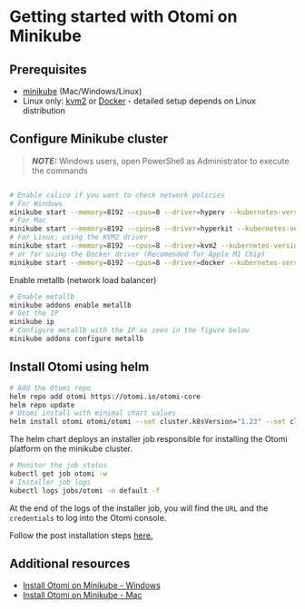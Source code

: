 # Getting started with Otomi on Minikube

## Prerequisites

- [minikube](https://minikube.sigs.k8s.io/docs/start/) (Mac/Windows/Linux)
- Linux only: [kvm2](https://minikube.sigs.k8s.io/docs/drivers/kvm2/) or [Docker](https://minikube.sigs.k8s.io/docs/drivers/docker/) - detailed setup depends on Linux distribution

## Configure Minikube cluster

> **_NOTE:_** Windows users, open PowerShell as Administrator to execute the commands

```bash

# Enable calico if you want to check network policies
# For Windows
minikube start --memory=8192 --cpus=8 --driver=hyperv --kubernetes-version=v1.22.4 --cni calico
# For Mac
minikube start --memory=8192 --cpus=8 --driver=hyperkit --kubernetes-version=v1.22.4 --cni calico
# For Linux, using the KVM2 driver
minikube start --memory=8192 --cpus=8 --driver=kvm2 --kubernetes-version=v1.22.4 --cni calico
# or for using the Docker driver (Recomended for Apple M1 Chip)
minikube start --memory=8192 --cpus=8 --driver=docker --kubernetes-version=v1.22.4 --cni calico
```

Enable metallb (network load balancer)

```bash
# Enable metallb
minikube addons enable metallb
# Get the IP
minikube ip
# Configure metallb with the IP as seen in the figure below
minikube addons configure metallb
```

## Install Otomi using helm

```bash
# Add the Otomi repo
helm repo add otomi https://otomi.io/otomi-core
helm repo update
# Otomi install with minimal chart values
helm install otomi otomi/otomi --set cluster.k8sVersion="1.23" --set cluster.name=minikube --set cluster.provider=custom --set apps.host-mods.enabled=false --set apps.metrics-server.extraArgs.kubelet-insecure-tls=true --set apps.metrics-server.extraArgs.kubelet-preferred-address-types=InternalIP
```

The helm chart deploys an installer job responsible for installing the Otomi platform on the minikube cluster.

```bash
# Monitor the job status
kubectl get job otomi -w
# Installer job logs
kubectl logs jobs/otomi -n default -f
```

At the end of the logs of the installer job, you will find the `URL` and the `credentials` to log into the Otomi console.

Follow the post installation steps [here.](../post-install/README.md)

## Additional resources

- [Install Otomi on Minikube - Windows](https://towardsdev.com/otomi-self-hosted-paas-for-kubernetes-on-windows-minikube-55fdfe588652)
- [Install Otomi on Minikube - Mac](https://itnext.io/installing-otomi-on-minikube-2f83dfc421d2)

